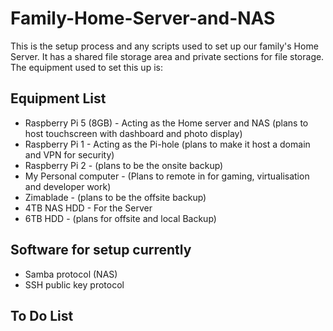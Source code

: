 # Family-Home-Server-and-NAS
This is the setup process and any scripts used to set up our family's Home Server. It has a shared file storage area and private sections for file storage. The equipment used to set this up is:

## Equipment List
- Raspberry Pi 5 (8GB) - Acting as the Home server and NAS (plans to host touchscreen with dashboard and photo display)
- Raspberry Pi 1 - Acting as the Pi-hole (plans to make it host a domain and VPN for security)
- Raspberry Pi 2 - (plans to be the onsite backup)
- My Personal computer - (Plans to remote in for gaming, virtualisation and developer work)
- Zimablade - (plans to be the offsite backup)
- 4TB NAS HDD - For the Server
- 6TB HDD - (plans for offsite and local Backup)

## Software for setup currently
- Samba protocol (NAS)
- SSH public key protocol


## To Do List
